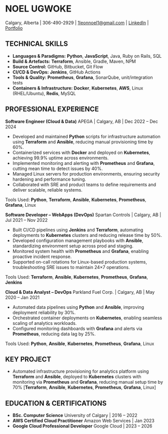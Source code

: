 # NOEL UGWOKE
Calgary, Alberta | 306-490-2929 | 1leonnoel1@gmail.com | [LinkedIn](https://www.linkedin.com/in/noelugwoke/) | [Portfolio](https://noelugwoke.com/)

## TECHNICAL SKILLS
- **Languages & Paradigms:** **Python**, **JavaScript**, Java, Ruby on Rails, SQL  
- **Build & Artefacts:** **Terraform**, Ansible, Gradle, Maven, NPM  
- **Source Control:** GitHub, Bitbucket, Git Flow  
- **CI/CD & DevOps:** **Jenkins**, GitHub Actions  
- **Tools & Quality:** **Prometheus**, **Grafana**, SonarQube, unit/integration tests  
- **Containers & Infrastructure:** **Docker**, **Kubernetes**, **AWS**, Linux (RHEL/Ubuntu), **Redis**, MySQL  

## PROFESSIONAL EXPERIENCE

**Software Engineer (Cloud & Data)**  APEGA | Calgary, AB | Dec 2022 – Dec 2024  
- Developed and maintained **Python** scripts for infrastructure automation using **Terraform** and **Ansible**, reducing manual provisioning time by 60%.  
- Containerized services with **Docker** and deployed on **Kubernetes**, achieving 99.9% uptime across environments.  
- Implemented monitoring and alerting with **Prometheus** and **Grafana**, cutting mean time to detect issues by 40%.  
- Managed Linux servers for production environments, ensuring security hardening and performance tuning.  
- Collaborated with SRE and product teams to define requirements and deliver scalable, reliable systems.  

Tools Used: **Python**, **Terraform**, **Ansible**, **Kubernetes**, **Prometheus**, **Grafana**, Linux

**Software Developer – WebApps (DevOps)**  Spartan Controls | Calgary, AB | Jul 2021 – Nov 2022  
- Built CI/CD pipelines using **Jenkins** and **Terraform**, automating deployments to **Kubernetes** clusters and reducing release time by 50%.  
- Developed configuration management playbooks with **Ansible**, standardizing environment setup across prod and staging.  
- Monitored system health with **Prometheus** and **Grafana**, enabling proactive incident response.  
- Supported on-call rotations for Linux-based production systems, troubleshooting SRE issues to maintain 24×7 operations.  

Tools Used: **Terraform**, **Ansible**, **Kubernetes**, **Prometheus**, **Grafana**, **Jenkins**

**Cloud & Data Analyst – DevOps**  Parkland Fuel Corp. | Calgary, AB | May 2020 – Jan 2021  
- Automated data pipelines using **Python** and **Ansible**, improving deployment reliability by 30%.  
- Orchestrated container deployments on **Kubernetes**, enabling seamless scaling of analytics workloads.  
- Configured monitoring dashboards with **Grafana** and alerts via **Prometheus**, reducing data lag by 25%.  

Tools Used: **Python**, **Ansible**, **Kubernetes**, **Prometheus**, **Grafana**, Linux

## KEY PROJECT
- Automated infrastructure provisioning for analytics platform using **Terraform** and **Ansible**, deployed to **Kubernetes** clusters with monitoring via **Prometheus** and **Grafana**, reducing manual setup time by 70% [**Terraform**, **Ansible**, **Kubernetes**, **Prometheus**, **Grafana**, Linux]

## EDUCATION & CERTIFICATIONS
* **BSc. Computer Science** University of Calgary | 2016 – 2022  
* **AWS Certified Cloud Practitioner** Amazon Web Services | Jan 2023  
* **Google Cloud Professional Developer** Google Cloud | 2023 – 2026  